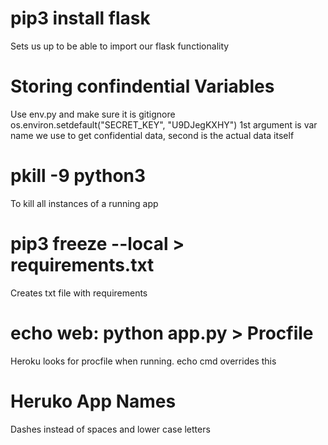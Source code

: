 # pip3 install flask
Sets us up to be able to import our flask functionality

# Storing confindential Variables
Use env.py and make sure it is gitignore
os.environ.setdefault("SECRET_KEY", "U9DJegKXHY")
1st argument is var name we use to get confidential data, second is the actual data itself

# pkill -9 python3 
To kill all instances of a running app

# pip3 freeze --local > requirements.txt
Creates txt file with requirements

# echo web: python app.py > Procfile
Heroku looks for procfile when running. echo cmd overrides this

# Heruko App Names
Dashes instead of spaces and lower case letters

# 
